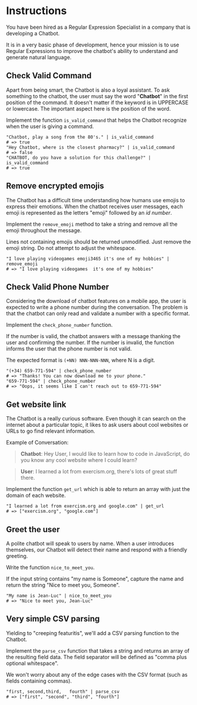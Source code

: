 # Instructions

You have been hired as a Regular Expression Specialist in a company that is developing a Chatbot.

It is in a very basic phase of development, hence your mission is to use Regular Expressions to improve the chatbot's ability to understand and generate natural language.

## Check Valid Command

Apart from being smart, the Chatbot is also a loyal assistant.
To ask something to the chatbot, the user must say the word "**Chatbot**" in the first position of the command.
It doesn't matter if the keyword is in UPPERCASE or lowercase.
The important aspect here is the position of the word.

Implement the function `is_valid_command` that helps the Chatbot recognize when the user is giving a command.

```jq
"Chatbot, play a song from the 80's." | is_valid_command
# => true
"Hey Chatbot, where is the closest pharmacy?" | is_valid_command
# => false
"CHATBOT, do you have a solution for this challenge?" | is_valid_command
# => true
```

## Remove encrypted emojis

The Chatbot has a difficult time understanding how humans use emojis to express their emotions.
When the chatbot receives user messages, each emoji is represented as the letters "emoji" followed by an _id number_.

Implement the `remove_emoji` method to take a string and remove all the emoji throughout the message.

Lines not containing emojis should be returned unmodified.
Just remove the emoji string. Do not attempt to adjust the whitespace.

```jq
"I love playing videogames emoji3465 it's one of my hobbies" | remove_emoji
# => "I love playing videogames  it's one of my hobbies"
```

## Check Valid Phone Number

Considering the download of chatbot features on a mobile app, the user is expected to write a phone number during the conversation.
The problem is that the chatbot can only read and validate a number with a specific format.

Implement the `check_phone_number` function.

If the number is valid, the chatbot answers with a message thanking the user and confirming the number.
If the number is invalid, the function informs the user that the phone number is not valid.

The expected format is `(+NN) NNN-NNN-NNN`, where N is a digit.

```jq
"(+34) 659-771-594" | check_phone_number
# => "Thanks! You can now download me to your phone."
"659-771-594" | check_phone_number
# => "Oops, it seems like I can't reach out to 659-771-594"
```

## Get website link

The Chatbot is a really curious software.
Even though it can search on the internet about a particular topic, it likes to ask users about cool websites or URLs to go find relevant information.

Example of Conversation:

> **Chatbot**: Hey User, I would like to learn how to code in JavaScript, do you know any cool website where I could learn?

> **User**: I learned a lot from exercism.org, there's lots of great stuff there.

Implement the function `get_url` which is able to return an array with just the domain of each website.

```jq
"I learned a lot from exercism.org and google.com" | get_url
# => ["exercism.org", "google.com"]
```

## Greet the user

A polite chatbot will speak to users by name.
When a user introduces themselves, our Chatbot will detect their name and respond with a friendly greeting.

Write the function `nice_to_meet_you`.

If the input string contains "my name is Someone", capture the name and return the string "Nice to meet you, Someone".

```jq
"My name is Jean-Luc" | nice_to_meet_you
# => "Nice to meet you, Jean-Luc"
```

## Very simple CSV parsing

Yielding to "creeping featuritis", we'll add a CSV parsing function to the Chatbot. 

Implement the `parse_csv` function that takes a string and returns an array of the resulting field data.
The field separator will be defined as "comma plus optional whitespace". 

We won't worry about any of the edge cases with the CSV format (such as fields containing commas).

```jq
"first, second,third,   fourth" | parse_csv
# => ["first", "second", "third", "fourth"]
```
